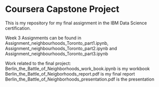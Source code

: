 # Coursera Capstone Project
This is my repository for my final assignment in the IBM Data Science certification.<br/>

Week 3 Assignments can be found in Assignment_neighbourhoods_Toronto_part1.ipynb, Assignment_neighbourhoods_Toronto_part2.ipynb and Assignment_neighbourhoods_Toronto_part3.ipynb

Work related to the final project: <br/>
Berlin_the_Battle_of_Neighborhoods_work_book.ipynb is my workbook<br/>
Berlin_the_Battle_of_Neigborhoods_report.pdf is my final report<br/>
Berlin_the_Battle_of_Neighborhoods_presentation.pdf is the presentation

